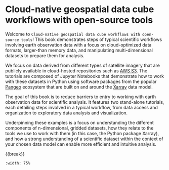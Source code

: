 # Cloud-native geospatial data cube workflows with open-source tools


Welcome to `Cloud-native geospatial data cube workflows with open-source tools`! This book demonstrates steps of typical scientific workflows involving earth observation data with a focus on cloud-optimized data formats, larger-than memory data, and manipulating multi-dimensional datasets to prepare them for analysis.

We focus on data derived from different types of satellite imagery that are publicly available in cloud-hosted repositories such as [AWS S3](https://aws.amazon.com/s3/). The tutorials are composed of Jupyter Notebooks that demonstrate how to work with these datasets in Python using software packages from the popular [Pangeo](https://www.pangeo.io/) ecosystem that are built on and around the [Xarray](https://xarray.dev/) data model. 

The goal of this book is to reduce barriers to entry to working with earth observation data for scientific analysis. It features two stand-alone tutorials, each detailing steps involved in a typical workflow, from data access and organization to exploratory data analysis and visualization. 

Underpinning these examples is a focus on understanding the different components of n-dimensional, gridded datasets, how they relate to the tools we use to work with them (in this case, the Python package Xarray), and how a strong understanding of a scientific dataset within the context of your chosen data model can enable more efficient and intuitive analysis.

{{break}}

```{figure} background/imgs/cube.png
:width: 75%
```